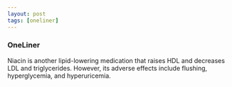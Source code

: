 ```yaml
---
layout: post
tags: [oneliner]
---
```



### OneLiner

Niacin is another lipid-lowering medication that raises HDL and decreases LDL and triglycerides. However, its adverse effects include flushing, hyperglycemia, and hyperuricemia.
